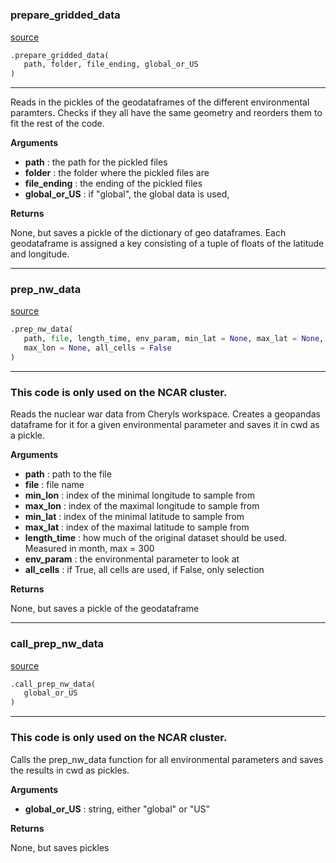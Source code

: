 #


### prepare_gridded_data
[source](https://github.com/allfed/Seaweed-Growth-Model/blob/master/src/processing/preprocessing.py/#L11)
```python
.prepare_gridded_data(
   path, folder, file_ending, global_or_US
)
```

---
Reads in the pickles of the geodataframes of the
different environmental paramters. Checks if they
all have the same geometry and reorders them to fit
the rest of the code.

**Arguments**

* **path**  : the path for the pickled files
* **folder**  : the folder where the pickled files are
* **file_ending**  : the ending of the pickled files
* **global_or_US**  : if "global", the global data is used,


**Returns**

None, but saves a pickle of the dictionary of geo
dataframes. Each geodataframe is assigned a key
consisting of a tuple of floats of the latitude
and longitude.

----


### prep_nw_data
[source](https://github.com/allfed/Seaweed-Growth-Model/blob/master/src/processing/preprocessing.py/#L94)
```python
.prep_nw_data(
   path, file, length_time, env_param, min_lat = None, max_lat = None, min_lon = None,
   max_lon = None, all_cells = False
)
```

---
### This code is only used on the NCAR cluster. ###

Reads the nuclear war data from Cheryls workspace.
Creates a geopandas dataframe for it for a given
environmental parameter and saves it in cwd as a pickle.

**Arguments**

* **path**  : path to the file
* **file**  : file name
* **min_lon**  : index of the minimal longitude to sample from
* **max_lon**  : index of the maximal longitude to sample from
* **min_lat**  : index of the minimal latitude to sample from
* **max_lat**  : index of the maximal latitude to sample from
* **length_time**  : how much of the original dataset should
             be used. Measured in month, max = 300
* **env_param**  : the environmental parameter to look at
* **all_cells**  : if True, all cells are used, if False, only selection


**Returns**

None, but saves a pickle of the geodataframe

----


### call_prep_nw_data
[source](https://github.com/allfed/Seaweed-Growth-Model/blob/master/src/processing/preprocessing.py/#L153)
```python
.call_prep_nw_data(
   global_or_US
)
```

---
### This code is only used on the NCAR cluster. ###
Calls the prep_nw_data function for all environmental parameters
and saves the results in cwd as pickles.

**Arguments**

* **global_or_US**  : string, either "global" or "US"


**Returns**

None, but saves pickles
